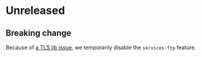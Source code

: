 # Unreleased

## Breaking change

Because of [a TLS lib issue](https://github.com/apache/incubator-opendal/issues/3650), we temporarily disable the `services-ftp` feature.
